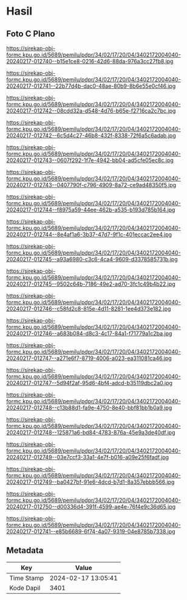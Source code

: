 # Hasil

## Foto C Plano

https://sirekap-obj-formc.kpu.go.id/5689/pemilu/pdpr/34/02/17/20/04/3402172004040-20240217-012740--b15e1ce8-0216-42d6-88da-976a3cc27fb8.jpg

https://sirekap-obj-formc.kpu.go.id/5689/pemilu/pdpr/34/02/17/20/04/3402172004040-20240217-012741--22b77d4b-dac0-48ae-80b9-8b6e55e0cf46.jpg

https://sirekap-obj-formc.kpu.go.id/5689/pemilu/pdpr/34/02/17/20/04/3402172004040-20240217-012742--08cdd32a-d548-4d76-b65e-f2716ca2c7bc.jpg

https://sirekap-obj-formc.kpu.go.id/5689/pemilu/pdpr/34/02/17/20/04/3402172004040-20240217-012742--6c5d4c27-46b8-432f-8338-72f6a5c6adab.jpg

https://sirekap-obj-formc.kpu.go.id/5689/pemilu/pdpr/34/02/17/20/04/3402172004040-20240217-012743--0607f292-1f7e-4942-bb04-ad5cfe05ec8c.jpg

https://sirekap-obj-formc.kpu.go.id/5689/pemilu/pdpr/34/02/17/20/04/3402172004040-20240217-012743--0407790f-c796-4909-8a72-ce9ad48350f5.jpg

https://sirekap-obj-formc.kpu.go.id/5689/pemilu/pdpr/34/02/17/20/04/3402172004040-20240217-012744--f8975a59-44ee-462b-a535-b193d785b164.jpg

https://sirekap-obj-formc.kpu.go.id/5689/pemilu/pdpr/34/02/17/20/04/3402172004040-20240217-012744--8e4af1a6-3b37-47d7-9f1c-401eccac2ee4.jpg

https://sirekap-obj-formc.kpu.go.id/5689/pemilu/pdpr/34/02/17/20/04/3402172004040-20240217-012745--a93a6980-c3c6-4ca4-9609-d3378585731b.jpg

https://sirekap-obj-formc.kpu.go.id/5689/pemilu/pdpr/34/02/17/20/04/3402172004040-20240217-012745--9502c64b-7186-49e2-ad70-3fc1c49b4b22.jpg

https://sirekap-obj-formc.kpu.go.id/5689/pemilu/pdpr/34/02/17/20/04/3402172004040-20240217-012746--c58fd2c8-815e-4d11-8281-1ee4d373e182.jpg

https://sirekap-obj-formc.kpu.go.id/5689/pemilu/pdpr/34/02/17/20/04/3402172004040-20240217-012746--a683b084-d8c3-4c17-84a1-f71779a1c2ba.jpg

https://sirekap-obj-formc.kpu.go.id/5689/pemilu/pdpr/34/02/17/20/04/3402172004040-20240217-012747--a271e6f7-8719-4006-a023-ea311081ca46.jpg

https://sirekap-obj-formc.kpu.go.id/5689/pemilu/pdpr/34/02/17/20/04/3402172004040-20240217-012747--5d94f2af-95d6-4bf4-adcd-b35119dbc2a0.jpg

https://sirekap-obj-formc.kpu.go.id/5689/pemilu/pdpr/34/02/17/20/04/3402172004040-20240217-012748--c13b88d1-fa9e-4750-8e40-bbf81bb1b0a9.jpg

https://sirekap-obj-formc.kpu.go.id/5689/pemilu/pdpr/34/02/17/20/04/3402172004040-20240217-012748--125871a6-bd84-4783-876a-45e9a3de40df.jpg

https://sirekap-obj-formc.kpu.go.id/5689/pemilu/pdpr/34/02/17/20/04/3402172004040-20240217-012749--03e7ccf3-33a1-4e7f-b016-a09e25f6fadf.jpg

https://sirekap-obj-formc.kpu.go.id/5689/pemilu/pdpr/34/02/17/20/04/3402172004040-20240217-012749--ba0427bf-91e6-4dcd-b7d1-8a357ebbb566.jpg

https://sirekap-obj-formc.kpu.go.id/5689/pemilu/pdpr/34/02/17/20/04/3402172004040-20240217-012750--d00336d4-391f-4599-ae4e-76f4e9c36d65.jpg

https://sirekap-obj-formc.kpu.go.id/5689/pemilu/pdpr/34/02/17/20/04/3402172004040-20240217-012741--e85b6689-6f74-4a07-9319-04e8785b7338.jpg


## Metadata

| Key        | Value               |
| ---------- | ------------------- |
| Time Stamp | 2024-02-17 13:05:41 |
| Kode Dapil | 3401                |



